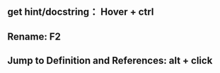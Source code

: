 ## get hint/docstring： Hover + ctrl


## Rename: F2

## Jump to Definition and References: alt + click